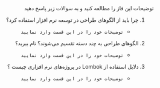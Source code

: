 <div dir="rtl" align="justify">
توضیحات این فاز را مطالعه کنید و به سوالات زیر پاسخ دهید

1. چرا باید از الگوهای طراحی در توسعه نرم افزار استفاده کرد؟
    - `توضیحات خود را در این قسمت وارد نمایید`

1. الگوهای طراحی به چند دسته تقسیم می‌شوند؟ نام ببرید؟
    - `توضیحات خود را در این قسمت وارد نمایید`

1. دلایل استفاده از Lombok در پروژه‌های نرم افزاری چیست ؟
    - `توضیحات خود را در این قسمت وارد نمایید`

</div>